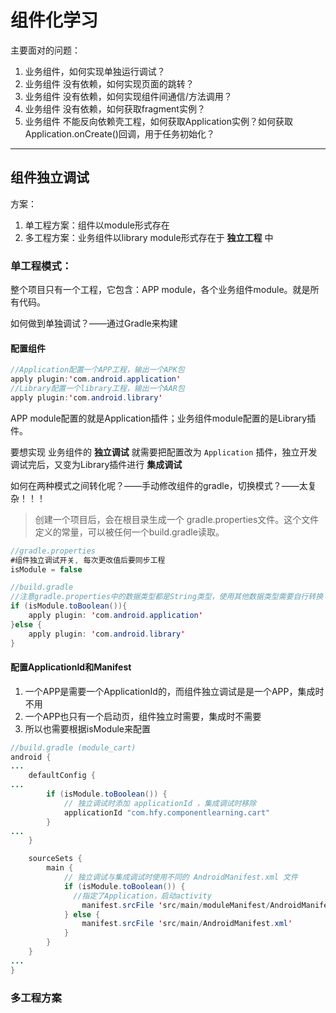 # 组件化学习

主要面对的问题：

1. 业务组件，如何实现单独运行调试？
2. 业务组件 没有依赖，如何实现页面的跳转？
3. 业务组件 没有依赖，如何实现组件间通信/方法调用？
4. 业务组件 没有依赖，如何获取fragment实例？
5. 业务组件 不能反向依赖壳工程，如何获取Application实例？如何获取Application.onCreate()回调，用于任务初始化？

---

## 组件独立调试

方案：

1. 单工程方案：组件以module形式存在
2. 多工程方案：业务组件以library module形式存在于 **独立工程** 中 

### 单工程模式：

整个项目只有一个工程，它包含：APP module，各个业务组件module。就是所有代码。

如何做到单独调试？——通过Gradle来构建

#### 配置组件

```java
//Application配置一个APP工程，输出一个APK包
apply plugin:'com.android.application'
//Library配置一个library工程，输出一个AAR包
apply plugin:'com.android.library'
```

APP module配置的就是Application插件；业务组件module配置的是Library插件。

要想实现 业务组件的 **独立调试** 就需要把配置改为 ``Application`` 插件，独立开发调试完后，又变为Library插件进行 **集成调试** 

如何在两种模式之间转化呢？——手动修改组件的gradle，切换模式？——太复杂！！！

> 创建一个项目后，会在根目录生成一个 gradle.properties文件。这个文件定义的常量，可以被任何一个build.gradle读取。

```java
//gradle.properties
#组件独立调试开关, 每次更改值后要同步工程
isModule = false
```

```java
//build.gradle
//注意gradle.properties中的数据类型都是String类型，使用其他数据类型需要自行转换
if (isModule.toBoolean()){
    apply plugin: 'com.android.application'
}else {
    apply plugin: 'com.android.library'
}
```

#### 配置ApplicationId和Manifest

1. 一个APP是需要一个ApplicationId的，而组件独立调试是是一个APP，集成时不用
2. 一个APP也只有一个启动页，组件独立时需要，集成时不需要
3. 所以也需要根据isModule来配置

```java
//build.gradle (module_cart)
android {
...
    defaultConfig {
...
        if (isModule.toBoolean()) {
            // 独立调试时添加 applicationId ，集成调试时移除
            applicationId "com.hfy.componentlearning.cart"
        }
...
    }

    sourceSets {
        main {
            // 独立调试与集成调试时使用不同的 AndroidManifest.xml 文件
            if (isModule.toBoolean()) {
              //指定了Application，启动activity
                manifest.srcFile 'src/main/moduleManifest/AndroidManifest.xml'
            } else {
                manifest.srcFile 'src/main/AndroidManifest.xml'
            }
        }
    }
...
}
```



### 多工程方案

